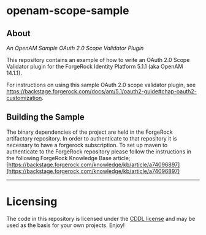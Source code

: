 <!--
   DO NOT ALTER OR REMOVE COPYRIGHT NOTICES OR THIS HEADER.

   Copyright (c) 2013-2017 ForgeRock AS. All Rights Reserved

   The contents of this file are subject to the terms
   of the Common Development and Distribution License
   (the License). You may not use this file except in
   compliance with the License.

   You can obtain a copy of the License at
   http://forgerock.org/license/CDDLv1.0.html
   See the License for the specific language governing
   permission and limitations under the License.

   When distributing Covered Code, include this CDDL
   Header Notice in each file and include the License file
   at http://forgerock.org/license/CDDLv1.0.html
   If applicable, add the following below the CDDL Header,
   with the fields enclosed by brackets [] replaced by
   your own identifying information:
   "Portions Copyrighted [year] [name of copyright owner]"
-->

# openam-scope-sample

## About

*An OpenAM Sample OAuth 2.0 Scope Validator Plugin*

This repository contains an example of how to write an OAuth 2.0 Scope Validator plugin for the ForgeRock Identity Platform 5.1.1 (aka OpenAM 14.1.1).

For instructions on using this sample OAuth 2.0 scope validator plugin,
see <https://backstage.forgerock.com/docs/am/5.1/oauth2-guide#chap-oauth2-customization>.

## Building the Sample
The binary dependencies of the project are held in the ForgeRock artifactory repository. In order to authenticate to that repository it is necessary to have a forgerock subscription. To set up maven to authenticate to the ForgeRock repository please follow the instructions in the following ForgeRock Knowledge Base article;
[https://backstage.forgerock.com/knowledge/kb/article/a74096897](https://backstage.forgerock.com/knowledge/kb/article/a74096897)

* * *
# Licensing

The code in this repository is licensed under the [CDDL license](https://forum.forgerock.com/cddlv1-0/) and may be used as the basis for your own projects. Enjoy!